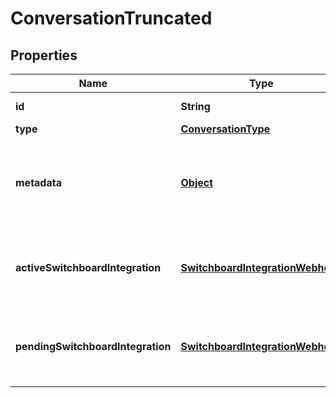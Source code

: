 

# ConversationTruncated

## Properties

Name | Type | Description | Notes
------------ | ------------- | ------------- | -------------
**id** | **String** | The unique ID of the conversation. |  [optional]
**type** | [**ConversationType**](ConversationType.md) |  |  [optional]
**metadata** | [**Object**](.md) | Flat object containing custom properties. Strings, numbers and booleans  are the only supported format that can be passed to metadata. The metadata is limited to 4KB in size.  |  [optional]
**activeSwitchboardIntegration** | [**SwitchboardIntegrationWebhook**](SwitchboardIntegrationWebhook.md) | The current switchboard integration that is in control of the conversation. This field is omitted if no &#x60;activeSwitchboardIntegration&#x60; exists for the conversation. |  [optional]
**pendingSwitchboardIntegration** | [**SwitchboardIntegrationWebhook**](SwitchboardIntegrationWebhook.md) | The switchboard integration that is awaiting control. This field is omitted if no switchboard integration has been previously offered control. |  [optional]



